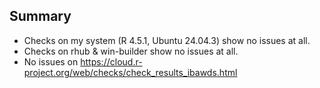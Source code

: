 ## Summary

* Checks on my system (R 4.5.1, Ubuntu 24.04.3) show no issues at all.
* Checks on rhub & win-builder show no issues at all.
* No issues on https://cloud.r-project.org/web/checks/check_results_ibawds.html
